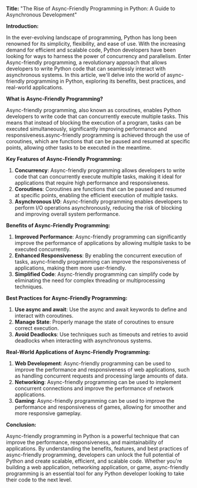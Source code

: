 **Title:** "The Rise of Async-Friendly Programming in Python: A Guide to Asynchronous Development"

**Introduction:**

In the ever-evolving landscape of programming, Python has long been renowned for its simplicity, flexibility, and ease of use. With the increasing demand for efficient and scalable code, Python developers have been looking for ways to harness the power of concurrency and parallelism. Enter Async-friendly programming, a revolutionary approach that allows developers to write Python code that can seamlessly interact with asynchronous systems. In this article, we'll delve into the world of async-friendly programming in Python, exploring its benefits, best practices, and real-world applications.

**What is Async-Friendly Programming?**

Async-friendly programming, also known as coroutines, enables Python developers to write code that can concurrently execute multiple tasks. This means that instead of blocking the execution of a program, tasks can be executed simultaneously, significantly improving performance and responsiveness.async-friendly programming is achieved through the use of coroutines, which are functions that can be paused and resumed at specific points, allowing other tasks to be executed in the meantime.

**Key Features of Async-Friendly Programming:**

1. **Concurrency**: Async-friendly programming allows developers to write code that can concurrently execute multiple tasks, making it ideal for applications that require high performance and responsiveness.
2. **Coroutines**: Coroutines are functions that can be paused and resumed at specific points, enabling the efficient execution of multiple tasks.
3. **Asynchronous I/O**: Async-friendly programming enables developers to perform I/O operations asynchronously, reducing the risk of blocking and improving overall system performance.

**Benefits of Async-Friendly Programming:**

1. **Improved Performance**: Async-friendly programming can significantly improve the performance of applications by allowing multiple tasks to be executed concurrently.
2. **Enhanced Responsiveness**: By enabling the concurrent execution of tasks, async-friendly programming can improve the responsiveness of applications, making them more user-friendly.
3. **Simplified Code**: Async-friendly programming can simplify code by eliminating the need for complex threading or multiprocessing techniques.

**Best Practices for Async-Friendly Programming:**

1. **Use async and await**: Use the async and await keywords to define and interact with coroutines.
2. **Manage State**: Properly manage the state of coroutines to ensure correct execution.
3. **Avoid Deadlocks**: Use techniques such as timeouts and retries to avoid deadlocks when interacting with asynchronous systems.

**Real-World Applications of Async-Friendly Programming:**

1. **Web Development**: Async-friendly programming can be used to improve the performance and responsiveness of web applications, such as handling concurrent requests and processing large amounts of data.
2. **Networking**: Async-friendly programming can be used to implement concurrent connections and improve the performance of network applications.
3. **Gaming**: Async-friendly programming can be used to improve the performance and responsiveness of games, allowing for smoother and more responsive gameplay.

**Conclusion:**

Async-friendly programming in Python is a powerful technique that can improve the performance, responsiveness, and maintainability of applications. By understanding the benefits, features, and best practices of async-friendly programming, developers can unlock the full potential of Python and create scalable, efficient, and scalable code. Whether you're building a web application, networking application, or game, async-friendly programming is an essential tool for any Python developer looking to take their code to the next level.